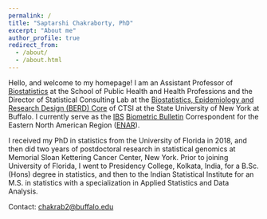 ```yaml
---
permalink: /
title: "Saptarshi Chakraborty, PhD"
excerpt: "About me"
author_profile: true
redirect_from: 
  - /about/
  - /about.html
---
```


Hello, and welcome to my homepage!  I am an Assistant Professor of [Biostatistics](https://publichealth.buffalo.edu/biostatistics.html) at the School of Public Health and Health Professions and the Director of Statistical Consulting Lab at the [Biostatistics, Epidemiology and Research Design (BERD) Core](https://www.buffalo.edu/ctsi/cores/berd/berd-team.html) of CTSI at the State University of New York at Buffalo. I currently serve as the [IBS](https://www.biometricsociety.org/home) [Biometric Bulletin](https://www.biometricsociety.org/publications/biometric-bulletin) Correspondent for the Eastern North American Region ([ENAR](https://www.enar.org/about/officers.cfm)). 

I received my PhD in statistics from the University of Florida in 2018, and then did two years of postdoctoral research in statistical genomics at Memorial Sloan Kettering Cancer Center, New York. Prior to joining University of Florida, I went to Presidency College, Kolkata, India, for a B.Sc. (Hons) degree in statistics, and then to the Indian Statistical Institute for an M.S. in statistics with a specialization in Applied Statistics and Data Analysis. 

Contact: <chakrab2@buffalo.edu>

